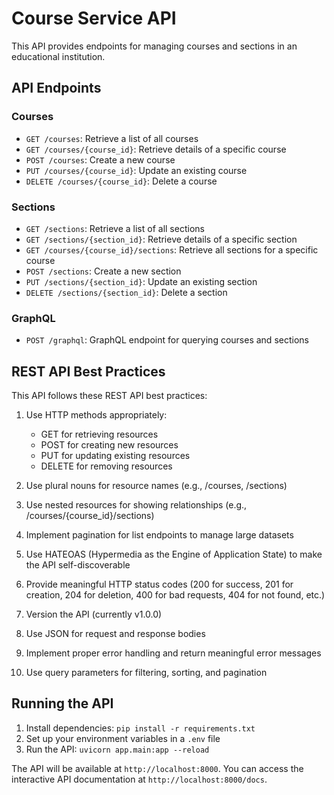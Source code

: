 # Course Service API

This API provides endpoints for managing courses and sections in an educational institution.

## API Endpoints

### Courses

- `GET /courses`: Retrieve a list of all courses
- `GET /courses/{course_id}`: Retrieve details of a specific course
- `POST /courses`: Create a new course
- `PUT /courses/{course_id}`: Update an existing course
- `DELETE /courses/{course_id}`: Delete a course

### Sections

- `GET /sections`: Retrieve a list of all sections
- `GET /sections/{section_id}`: Retrieve details of a specific section
- `GET /courses/{course_id}/sections`: Retrieve all sections for a specific course
- `POST /sections`: Create a new section
- `PUT /sections/{section_id}`: Update an existing section
- `DELETE /sections/{section_id}`: Delete a section

### GraphQL

- `POST /graphql`: GraphQL endpoint for querying courses and sections

## REST API Best Practices

This API follows these REST API best practices:

1. Use HTTP methods appropriately:
    - GET for retrieving resources
    - POST for creating new resources
    - PUT for updating existing resources
    - DELETE for removing resources

2. Use plural nouns for resource names (e.g., /courses, /sections)

3. Use nested resources for showing relationships (e.g., /courses/{course_id}/sections)

4. Implement pagination for list endpoints to manage large datasets

5. Use HATEOAS (Hypermedia as the Engine of Application State) to make the API self-discoverable

6. Provide meaningful HTTP status codes (200 for success, 201 for creation, 204 for deletion, 400 for bad requests, 404 for not found, etc.)

7. Version the API (currently v1.0.0)

8. Use JSON for request and response bodies

9. Implement proper error handling and return meaningful error messages

10. Use query parameters for filtering, sorting, and pagination

## Running the API

1. Install dependencies: `pip install -r requirements.txt`
2. Set up your environment variables in a `.env` file
3. Run the API: `uvicorn app.main:app --reload`

The API will be available at `http://localhost:8000`. You can access the interactive API documentation at `http://localhost:8000/docs`.